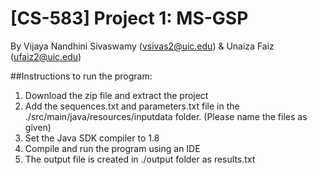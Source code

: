 # [CS-583] Project 1: MS-GSP
By Vijaya Nandhini Sivaswamy (vsivas2@uic.edu) & Unaiza Faiz (ufaiz2@uic.edu)

##Instructions to run the program:
1. Download the zip file and extract the project
2. Add the sequences.txt and parameters.txt file in the ./src/main/java/resources/inputdata folder. (Please name the files as given)
3. Set the Java SDK compiler to 1.8
4. Compile and run the program using an IDE
5. The output file is created in ./output folder as results.txt
